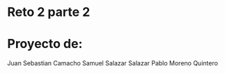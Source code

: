# Reto 2 parte 2
# Proyecto de:
Juan Sebastian Camacho
Samuel Salazar Salazar
Pablo Moreno Quintero
